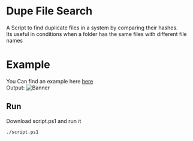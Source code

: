 # Dupe File Search
 A Script to find duplicate files in a system by comparing their hashes.<br>
 Its useful in conditions when a folder has the same files with different file names 

# Example
You Can find an example here [here](https://github.com/Hidden-black/Dupe-File-Search/tree/main/example)<br>
Output:
![Banner](https://us-east-1.tixte.net/uploads/hiddenblack.tixte.co/chrome_Eoh5eEpYxy.png)
## Run
Download script.ps1 and run it

```sh
./script.ps1
```
